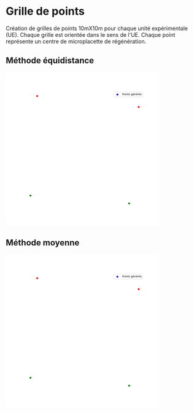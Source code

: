 # Grille de points

Création de grilles de points 10mX10m pour chaque unité expérimentale (UE). 
Chaque grille est orientée dans le sens de l'UE. 
Chaque point représente un centre de microplacette de régénération.

## Méthode équidistance

<img aling="center" src="https://raw.githubusercontent.com/bboily91/PFE/main/grid/ima/equi_grid.gif" width="400"/>

## Méthode moyenne

<img aling="center" src="https://raw.githubusercontent.com/bboily91/PFE/main/grid/ima/mean_grid.gif" width="400"/>
